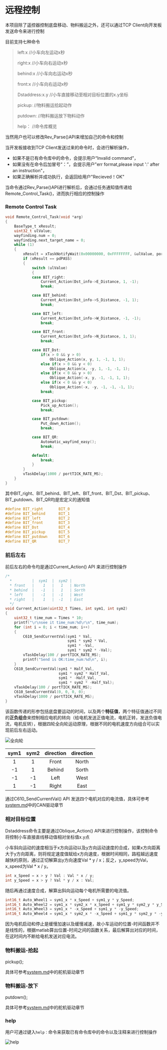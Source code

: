远程控制
============

本项目除了遥控器控制底盘移动、物料搬运之外，还可以通过TCP Client向开发板发送命令来进行控制

目前支持七种命令

>left:x           //小车向左运动x秒
>
>right:x        //小车向右运动x秒
>
>behind:x    //小车向右运动x秒
>
>front:x        //小车向右运动x秒
>
>Dstaddress:x.y  //小车直接移动至相对目标位置的x.y坐标
>
>pickup:       //物料搬运拾起动作
>
>putdown:   //物料搬运放下物料动作
>
>help：        //命令库概览

当然用户也可以修改Rev_Parse()API来增加自己的命令和控制

当开发板接收到TCP Client发送过来的命令时，会进行解析操作，

- 如果不是已有命令库中的命令，会提示用户“Invalid command”，
- 如果没有在命令后加冒号“：”，会提示用户"err format,please input ':' after an instruction"，
- 如果正确解析并成功执行，会返回给用户"Recieved！OK"

当命令通过Rev_Parse()API进行解析后，会通过任务通知值传递给Remote_Control_Task()，进而执行相应的控制操作

### Remote Control Task

```c
void Remote_Control_Task(void *arg)
{
    BaseType_t xResult;
    uint32_t ulValue;
    wayfinding.num = 0;
    wayfinding.next_target_name = 0;
    while (1)
    {
        xResult = xTaskNotifyWait(0x00000000, 0xFFFFFFFF, &ulValue, portMAX_DELAY);
        if (xResult == pdPASS)
        {
            switch (ulValue)
            {
            case BIT_right:
                Current_Action(Dst_info->E_Distance, 1, -1);
                break;

            case BIT_behind:
                Current_Action(Dst_info->S_Distance, -1, 1);
                break;

            case BIT_left:
                Current_Action(Dst_info->W_Distance, -1, -1);
                break;

            case BIT_front:
                Current_Action(Dst_info->N_Distance, 1, 1);
                break;

            case BIT_Dst:
                if(x > 0 && y > 0)
                    Oblique_Action(x, y, 1, -1, 1, 1);
                else if(x > 0 && y < 0)
                    Oblique_Action(x, -y, 1, -1, -1, 1);
                else if(x < 0 && y > 0)
                    Oblique_Action(-x, y, -1, -1, 1, 1);
                else if(x < 0 && y < 0)
                    Oblique_Action(-x, -y, -1, -1, -1, 1);
                break;

            case BIT_pickup:
                Pick_up_Action();
                break;

            case BIT_putdown:
                Put_down_Action();
                break;

            case BIT_QR:
                Automatic_wayfind_easy();
                break;

            default:
                break;
            }
        }
        vTaskDelay(1000 / portTICK_RATE_MS);
    }
}

```

其中BIT_right、BIT_behind、BIT_left、BIT_front、BIT_Dst、BIT_pickup、BIT_putdown、BIT_QR均是宏定义的通知值

```c
#define BIT_right       BIT_0
#define BIT_behind      BIT_1
#define BIT_left        BIT_2
#define BIT_front       BIT_3
#define BIT_Dst         BIT_4
#define BIT_pickup      BIT_5
#define BIT_putdown     BIT_6
#define BIT_QR          BIT_7
```

### 前后左右

前后左右的命令均是通过Current_Action() API 来进行控制操作

```c
/*
  *         |  sym1  |  sym2 |
  * front   |    1   |   1   | North
  * behind  |   -1   |   1   | Sorth
  * left    |   -1   |  -1   | West
  * right   |    1   |  -1   | East
  */
void Current_Action(uint32_t Times, int sym1, int sym2)
{
    uint32_t time_num = Times * 10;
    printf("\r\nsee it time_num:%d\r\n", time_num);
    for (int i = 0; i < time_num; i++)
    {
        C610_SendCurrentVal(sym1 * Val,
                            sym1 * sym2 * Val,
                            sym1 * -Val,
                            sym1 * sym2 * -Val);
        vTaskDelay(100 / portTICK_RATE_MS);
        printf("Send is OK:time_num:%d\n", i);
    }
    C610_SendCurrentVal(sym1 * Half_Val,
                        sym1 * sym2 * Half_Val,
                        sym1 * -Half_Val,
                        sym1 * sym2 * -Half_Val);
    vTaskDelay(100 / portTICK_RATE_MS);
    C610_SendCurrentVal(0, 0, 0, 0);
    vTaskDelay(1000 / portTICK_RATE_MS);
}
```

该函数传递的形参包括底盘要运动的时间，以及两个**特征值**，两个特征值通过不同的**正负组合**来控制相应电机的转向（给电机发送正值电流，电机正转，发送负值电流，电机反转），根据四轮全向轮运动原理，根据不同的电机速度方向组合可以实现前后左右运动。

![全向轮](../../_static/全向轮.jpg)

| sym1 | sym2 | direction | direction |
| :--: | :--: | :-------: | :-------: |
|  1   |  1   |   Front   |   North   |
|  -1  |  1   |  Behind   |   Sorth   |
|  -1  |  -1  |   Left    |   West    |
|  1   |  -1  |   Right   |   East    |

通过C610_SendCurrentVal() API 发送四个电机对应的电流值，具体可参考[system.md](system.md)中的CAN驱动章节

### 相对目标位置

Dstaddress命令主要是通过Oblique_Action() API来进行控制操作，该控制命令将控制小车直接直线移动值相对坐标值x.y点

小车斜向运动的速度相当于x方向运动以及y方向运动速度的合成，如果x方向距离大于y方向距离，则将规定速度值赋给x方向速度，根据时间相同，路程越远速度越快的原则，通过正切解算出y方向速度Val * y / x；反之，y_speed为Val，x_speed为Val * x / y。

```c
int x_Speed = x > y ? Val : Val * x / y;
int y_Speed = x > y ? Val * y / x : Val;
```

随后再通过速度合成，解算出斜向运动每个电机所需要的电流值。

```c
int16_t Auto_Wheel1 = sym1_x * x_Speed + sym1_y * y_Speed;
int16_t Auto_Wheel2 = sym1_x * sym2_x * x_Speed + sym1_y * sym2_y * y_Speed;
int16_t Auto_Wheel3 = sym1_x * -x_Speed + sym1_y * -y_Speed;
int16_t Auto_Wheel4 = sym1_x * sym2_x * -x_Speed + sym1_y * sym2_y * -y_Speed;
```

因为电机启动和停止是缓慢加速以及缓慢减速，故小车运动的位置-时间函数并不是线性的，根据matlab算出位置-时间之间的函数关系，最后解算出对应的时间，在这时间内不断给电机发送对应电流。

### 物料搬运-拾起

pickup();

具体可参考[system.md](system.md)中的舵机驱动章节

### 物料搬运-放下

putdown();

具体可参考[system.md](system.md)中的舵机驱动章节

### help

用户可通过键入`help：`命令来获取已有命令库中的命令以及注释来进行控制操作

![help](../../_static/help.png)
